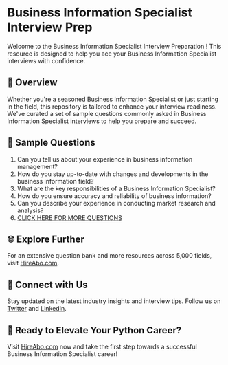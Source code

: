 # Business Information Specialist Interview Prep

Welcome to the Business Information Specialist Interview Preparation ! This resource is designed to help you ace your Business Information Specialist interviews with confidence.

## 🚀 Overview

Whether you're a seasoned Business Information Specialist or just starting in the field, this repository is tailored to enhance your interview readiness. We've curated a set of sample questions commonly asked in Business Information Specialist interviews to help you prepare and succeed.

## 📝 Sample Questions

1. Can you tell us about your experience in business information management?
2. How do you stay up-to-date with changes and developments in the business information field?
3. What are the key responsibilities of a Business Information Specialist?
4. How do you ensure accuracy and reliability of business information?
5. Can you describe your experience in conducting market research and analysis?
6. [CLICK HERE FOR MORE QUESTIONS](https://hireabo.com/job/18_1_17/Business%20Information%20Specialist)

## 🌐 Explore Further

For an extensive question bank and more resources across 5,000 fields, visit [HireAbo.com](https://www.hireabo.com).

## 📱 Connect with Us

Stay updated on the latest industry insights and interview tips. Follow us on [Twitter](https://twitter.com/hireabo) and [LinkedIn](https://www.linkedin.com/in/hire-abo-3609972a8/).

## 🚀 Ready to Elevate Your Python Career?

Visit [HireAbo.com](https://www.hireabo.com) now and take the first step towards a successful Business Information Specialist career!